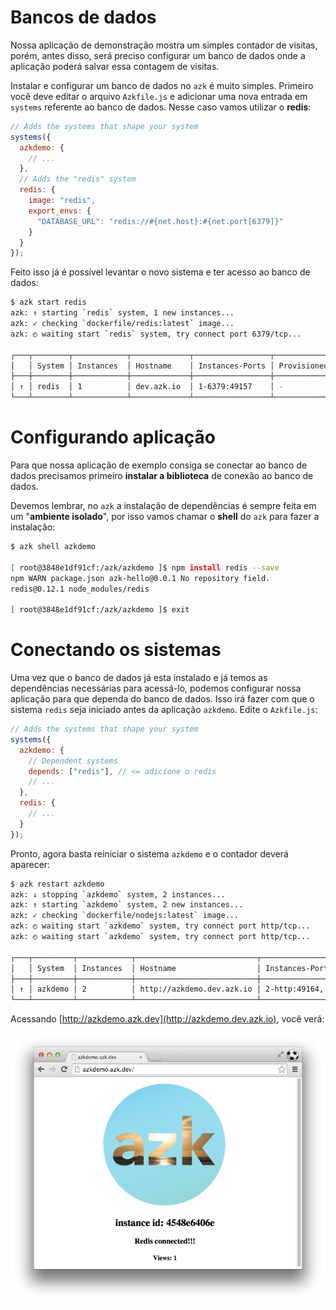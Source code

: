 # Bancos de dados

Nossa aplicação de demonstração mostra um simples contador de visitas, porém, antes disso, será preciso configurar um banco de dados onde a aplicação poderá salvar essa contagem de visitas.

Instalar e configurar um banco de dados no `azk` é muito simples. Primeiro você deve editar o arquivo `Azkfile.js` e adicionar uma nova entrada em `systems` referente ao banco de dados. Nesse caso vamos utilizar o __redis__:

```js
// Adds the systems that shape your system
systems({
  azkdemo: {
    // ...
  },
  // Adds the "redis" system
  redis: {
    image: "redis",
    export_envs: {
      "DATABASE_URL": "redis://#{net.host}:#{net.port[6379]}"
    }
  }
});
```

Feito isso já é possível levantar o novo sistema e ter acesso ao banco de dados:

```bash
$ azk start redis
azk: ↑ starting `redis` system, 1 new instances...
azk: ✓ checking `dockerfile/redis:latest` image...
azk: ◴ waiting start `redis` system, try connect port 6379/tcp...

┌───┬────────┬────────────┬─────────────┬─────────────────┬─────────────┐
│   │ System │ Instances  │ Hostname    │ Instances-Ports │ Provisioned │
├───┼────────┼────────────┼─────────────┼─────────────────┼─────────────┤
│ ↑ │ redis  │ 1          │ dev.azk.io  │ 1-6379:49157    │ -           │
└───┴────────┴────────────┴─────────────┴─────────────────┴─────────────┘
```

# Configurando aplicação

Para que nossa aplicação de exemplo consiga se conectar ao banco de dados precisamos primeiro **instalar a biblioteca** de conexão ao banco de dados.

Devemos lembrar, no `azk` a instalação de dependências é sempre feita em um "**ambiente isolado**", por isso vamos chamar o **shell** do `azk` para fazer a instalação:

```bash
$ azk shell azkdemo

[ root@3848e1df91cf:/azk/azkdemo ]$ npm install redis --save
npm WARN package.json azk-hello@0.0.1 No repository field.
redis@0.12.1 node_modules/redis

[ root@3848e1df91cf:/azk/azkdemo ]$ exit
```

# Conectando os sistemas

Uma vez que o banco de dados já esta instalado e já temos as dependências necessárias para acessá-lo, podemos configurar nossa aplicação para que dependa do banco de dados. Isso irá fazer com que o sistema `redis` seja iniciado antes da aplicação `azkdemo`. Edite o `Azkfile.js`:

```js
// Adds the systems that shape your system
systems({
  azkdemo: {
    // Dependent systems
    depends: ["redis"], // <= adicione o redis
    // ...
  },
  redis: {
    // ...
  }
});
```

Pronto, agora basta reiniciar o sistema `azkdemo` e o contador deverá aparecer:

```bash
$ azk restart azkdemo
azk: ↓ stopping `azkdemo` system, 2 instances...
azk: ↑ starting `azkdemo` system, 2 new instances...
azk: ✓ checking `dockerfile/nodejs:latest` image...
azk: ◴ waiting start `azkdemo` system, try connect port http/tcp...
azk: ◴ waiting start `azkdemo` system, try connect port http/tcp...

┌───┬─────────┬────────────┬───────────────────────────┬────────────────────────────┬───────────────┐
│   │ System  │ Instances  │ Hostname                  │ Instances-Ports            │ Provisioned   │
├───┼─────────┼────────────┼───────────────────────────┼────────────────────────────┼───────────────┤
│ ↑ │ azkdemo │ 2          │ http://azkdemo.dev.azk.io │ 2-http:49164, 1-http:49163 │ 6 minutes ago │
└───┴─────────┴────────────┴───────────────────────────┴────────────────────────────┴───────────────┘
```

Acessando [http://azkdemo.azk.dev](http://azkdemo.dev.azk.io), você verá:

![Figure 1-1](../resources/images/start_2.png)
